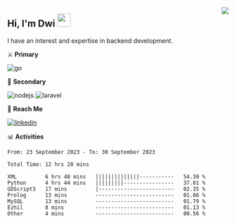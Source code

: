 [<img src="https://komarev.com/ghpvc/?username=masred&color=green&style=flat-square&label=Profile+Views" align="right">](github.com/masred)

## Hi, I'm Dwi <img src="https://raw.githubusercontent.com/MartinHeinz/MartinHeinz/master/wave.gif" width="30px">

I have an interest and expertise in backend development.

⚔️ **Primary**

![go](https://img.shields.io/badge/---?logo=go&label=Golang&style=social)

🔪 **Secondary**

![nodejs](https://img.shields.io/badge/---?logo=node.js&label=Node.js&style=social&logoColor=green)
![laravel](https://img.shields.io/badge/---?logo=laravel&label=Laravel&style=social)

🔗 **Reach Me**

[![linkedin](https://img.shields.io/badge/---?logo=linkedin&label=LinkedIn&style=social)](https://linkedin.com/in/dwifitriyanto)

📊 **Activities**

<!--START_SECTION:waka-->

```all_time
From: 23 September 2023 - To: 30 September 2023

Total Time: 12 hrs 28 mins

XML         6 hrs 48 mins   ||||||||||||||-----------   54.30 %
Python      4 hrs 44 mins   |||||||||----------------   37.81 %
GDScript3   17 mins         |------------------------   02.35 %
Prolog      13 mins         -------------------------   01.86 %
MySQL       13 mins         -------------------------   01.79 %
Ezhil       8 mins          -------------------------   01.13 %
Other       4 mins          -------------------------   00.56 %
```

<!--END_SECTION:waka-->

